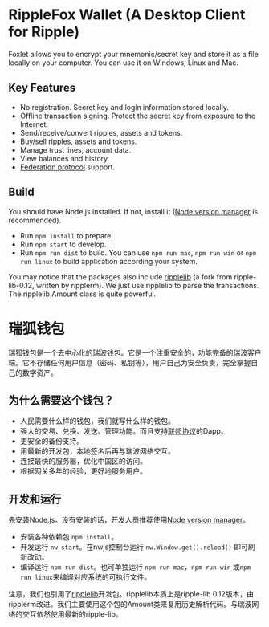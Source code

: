 # RippleFox Wallet (A Desktop Client for Ripple)

Foxlet allows you to encrypt your mnemonic/secret key and store it as a file locally on your computer. You can use it on Windows, Linux and Mac.

## Key Features

- No registration. Secret key and login information stored locally.
- Offline transaction signing. Protect the secret key from exposure to the Internet.
- Send/receive/convert ripples, assets and tokens.
- Buy/sell ripples, assets and tokens.
- Manage trust lines, account data.
- View balances and history.
- [Federation protocol](https://github.com/ripplefox/ripplewallet/wiki/Federation-Protocol) support.

## Build

You should have Node.js installed. If not, install it ([Node version manager](https://github.com/creationix/nvm) is recommended).

- Run `npm install` to prepare.
- Run `npm start` to develop.
- Run `npm run dist` to build. You can use `npm run mac`, `npm run win` or `npm run linux` to build application according your system.

You may notice that the packages also include [ripplelib](https://github.com/ripplerm/ripplelib) (a fork from ripple-lib-0.12, written by ripplerm). We just use ripplelib to parse the transactions. The ripplelib.Amount class is quite powerful.

# 瑞狐钱包

瑞狐钱包是一个去中心化的瑞波钱包。它是一个注重安全的，功能完备的瑞波客户端。它不存储任何用户信息（密码、私钥等），用户自己为安全负责，完全掌握自己的数字资产。


## 为什么需要这个钱包？

- 人民需要什么样的钱包，我们就写什么样的钱包。
- 强大的交易、兑换、发送、管理功能。而且支持[联邦协议](https://github.com/ripplefox/ripplewallet/wiki/Federation-Protocol)的Dapp。
- 更安全的备份支持。
- 用最新的开发包，本地签名后再与瑞波网络交互。
- 连接最快的服务器，优化中国区的访问。
- 根据网关多年的经验，更好地服务用户。

## 开发和运行

先安装Node.js。没有安装的话，开发人员推荐使用[Node version manager](https://github.com/creationix/nvm)。

- 安装各种依赖包 `npm install`。
- 开发运行 `nw start`。在nwjs控制台运行 `nw.Window.get().reload()` 即可刷新改动。
- 编译运行 `npm run dist`。也可单独运行 `npm run mac`，`npm run win` 或`npm run linux`来编译对应系统的可执行文件。

注意，我们也引用了[ripplelib](https://github.com/ripplerm/ripplelib)开发包。ripplelib本质上是ripple-lib 0.12版本，由ripplerm改进。我们主要使用这个包的Amount类来复用历史解析代码。与瑞波网络的交互依然使用最新的ripple-lib。